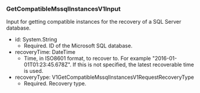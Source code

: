 ### GetCompatibleMssqlInstancesV1Input
Input for getting compatible instances for the recovery of a SQL Server database.

- id: System.String
  - Required. ID of the Microsoft SQL database.
- recoveryTime: DateTime
  - Time, in ISO8601 format, to recover to. For example "2016-01-01T01:23:45.678Z". If this is not specified, the latest recoverable time is used.
- recoveryType: V1GetCompatibleMssqlInstancesV1RequestRecoveryType
  - Required. Recovery type.
